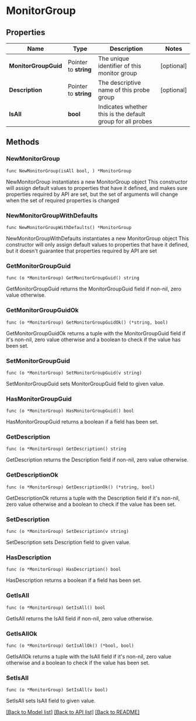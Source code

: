 # MonitorGroup

## Properties

Name | Type | Description | Notes
------------ | ------------- | ------------- | -------------
**MonitorGroupGuid** | Pointer to **string** | The unique identifier of this monitor group | [optional] 
**Description** | Pointer to **string** | The descriptive name of this probe group | [optional] 
**IsAll** | **bool** | Indicates whether this is the default group for all probes | 

## Methods

### NewMonitorGroup

`func NewMonitorGroup(isAll bool, ) *MonitorGroup`

NewMonitorGroup instantiates a new MonitorGroup object
This constructor will assign default values to properties that have it defined,
and makes sure properties required by API are set, but the set of arguments
will change when the set of required properties is changed

### NewMonitorGroupWithDefaults

`func NewMonitorGroupWithDefaults() *MonitorGroup`

NewMonitorGroupWithDefaults instantiates a new MonitorGroup object
This constructor will only assign default values to properties that have it defined,
but it doesn't guarantee that properties required by API are set

### GetMonitorGroupGuid

`func (o *MonitorGroup) GetMonitorGroupGuid() string`

GetMonitorGroupGuid returns the MonitorGroupGuid field if non-nil, zero value otherwise.

### GetMonitorGroupGuidOk

`func (o *MonitorGroup) GetMonitorGroupGuidOk() (*string, bool)`

GetMonitorGroupGuidOk returns a tuple with the MonitorGroupGuid field if it's non-nil, zero value otherwise
and a boolean to check if the value has been set.

### SetMonitorGroupGuid

`func (o *MonitorGroup) SetMonitorGroupGuid(v string)`

SetMonitorGroupGuid sets MonitorGroupGuid field to given value.

### HasMonitorGroupGuid

`func (o *MonitorGroup) HasMonitorGroupGuid() bool`

HasMonitorGroupGuid returns a boolean if a field has been set.

### GetDescription

`func (o *MonitorGroup) GetDescription() string`

GetDescription returns the Description field if non-nil, zero value otherwise.

### GetDescriptionOk

`func (o *MonitorGroup) GetDescriptionOk() (*string, bool)`

GetDescriptionOk returns a tuple with the Description field if it's non-nil, zero value otherwise
and a boolean to check if the value has been set.

### SetDescription

`func (o *MonitorGroup) SetDescription(v string)`

SetDescription sets Description field to given value.

### HasDescription

`func (o *MonitorGroup) HasDescription() bool`

HasDescription returns a boolean if a field has been set.

### GetIsAll

`func (o *MonitorGroup) GetIsAll() bool`

GetIsAll returns the IsAll field if non-nil, zero value otherwise.

### GetIsAllOk

`func (o *MonitorGroup) GetIsAllOk() (*bool, bool)`

GetIsAllOk returns a tuple with the IsAll field if it's non-nil, zero value otherwise
and a boolean to check if the value has been set.

### SetIsAll

`func (o *MonitorGroup) SetIsAll(v bool)`

SetIsAll sets IsAll field to given value.



[[Back to Model list]](../README.md#documentation-for-models) [[Back to API list]](../README.md#documentation-for-api-endpoints) [[Back to README]](../README.md)


